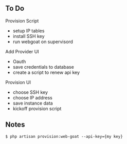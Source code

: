 
## To Do

Provision Script

* setup IP tables
* install SSH key
* run webgoat on supervisord

Add Provider UI

* Oauth
* save credentials to database
* create a script to renew api key

Provision UI

* choose SSH key
* choose IP address
* save instance data
* kickoff provision script

## Notes

`$ php artisan provision:web-goat --api-key={my key}`